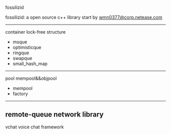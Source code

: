 fossilizid


fossilizid: a open source c++ library start by wmn0377@corp.netease.com

---

container lock-free structure
  

 - msque
 - optimisticque
 - ringque
 - swapque
 - small_hash_map


----------


pool mempool&&objpool

 - mempool
 - factory
  
  ---
remote-queue network library
  ---
vchat voice chat framework